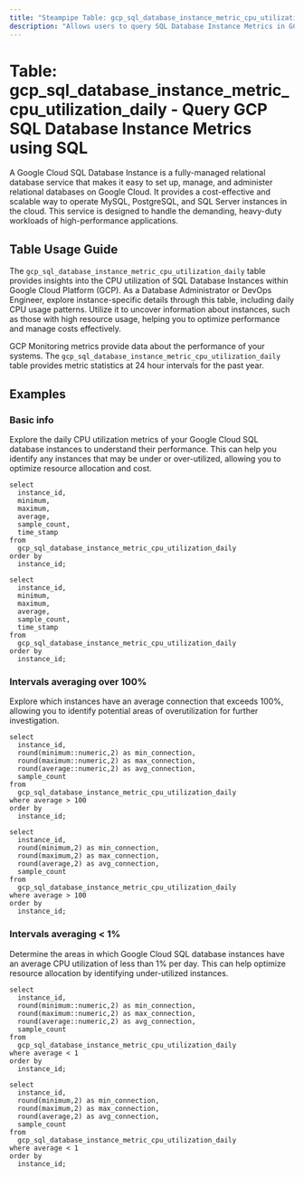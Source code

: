 ```yaml
---
title: "Steampipe Table: gcp_sql_database_instance_metric_cpu_utilization_daily - Query GCP SQL Database Instance Metrics using SQL"
description: "Allows users to query SQL Database Instance Metrics in GCP, specifically the daily CPU utilization, providing insights into resource usage patterns and potential performance bottlenecks."
---
```


# Table: gcp_sql_database_instance_metric_cpu_utilization_daily - Query GCP SQL Database Instance Metrics using SQL

A Google Cloud SQL Database Instance is a fully-managed relational database service that makes it easy to set up, manage, and administer relational databases on Google Cloud. It provides a cost-effective and scalable way to operate MySQL, PostgreSQL, and SQL Server instances in the cloud. This service is designed to handle the demanding, heavy-duty workloads of high-performance applications.

## Table Usage Guide

The `gcp_sql_database_instance_metric_cpu_utilization_daily` table provides insights into the CPU utilization of SQL Database Instances within Google Cloud Platform (GCP). As a Database Administrator or DevOps Engineer, explore instance-specific details through this table, including daily CPU usage patterns. Utilize it to uncover information about instances, such as those with high resource usage, helping you to optimize performance and manage costs effectively.

GCP Monitoring metrics provide data about the performance of your systems. The `gcp_sql_database_instance_metric_cpu_utilization_daily` table provides metric statistics at 24 hour intervals for the past year.

## Examples

### Basic info
Explore the daily CPU utilization metrics of your Google Cloud SQL database instances to understand their performance. This can help you identify any instances that may be under or over-utilized, allowing you to optimize resource allocation and cost.

```sql+postgres
select
  instance_id,
  minimum,
  maximum,
  average,
  sample_count,
  time_stamp
from
  gcp_sql_database_instance_metric_cpu_utilization_daily
order by
  instance_id;
```

```sql+sqlite
select
  instance_id,
  minimum,
  maximum,
  average,
  sample_count,
  time_stamp
from
  gcp_sql_database_instance_metric_cpu_utilization_daily
order by
  instance_id;
```

### Intervals averaging over 100%
Explore which instances have an average connection that exceeds 100%, allowing you to identify potential areas of overutilization for further investigation.

```sql+postgres
select
  instance_id,
  round(minimum::numeric,2) as min_connection,
  round(maximum::numeric,2) as max_connection,
  round(average::numeric,2) as avg_connection,
  sample_count
from
  gcp_sql_database_instance_metric_cpu_utilization_daily
where average > 100
order by
  instance_id;
```

```sql+sqlite
select
  instance_id,
  round(minimum,2) as min_connection,
  round(maximum,2) as max_connection,
  round(average,2) as avg_connection,
  sample_count
from
  gcp_sql_database_instance_metric_cpu_utilization_daily
where average > 100
order by
  instance_id;
```

### Intervals averaging < 1%
Determine the areas in which Google Cloud SQL database instances have an average CPU utilization of less than 1% per day. This can help optimize resource allocation by identifying under-utilized instances.

```sql+postgres
select
  instance_id,
  round(minimum::numeric,2) as min_connection,
  round(maximum::numeric,2) as max_connection,
  round(average::numeric,2) as avg_connection,
  sample_count
from
  gcp_sql_database_instance_metric_cpu_utilization_daily
where average < 1
order by
  instance_id;
```

```sql+sqlite
select
  instance_id,
  round(minimum,2) as min_connection,
  round(maximum,2) as max_connection,
  round(average,2) as avg_connection,
  sample_count
from
  gcp_sql_database_instance_metric_cpu_utilization_daily
where average < 1
order by
  instance_id;
```